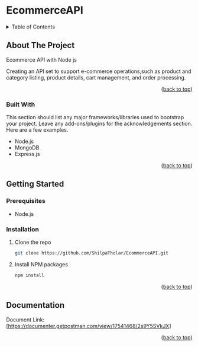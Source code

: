 # EcommerceAPI
<details>
  <summary>Table of Contents</summary>
  <ol>
    <li>
      <a href="#about-the-project">About The Project</a>
      <ul>
        <li><a href="#built-with">Built With</a></li>
      </ul>
    </li>
    <li>
      <a href="#getting-started">Getting Started</a>
      <ul>
        <li><a href="#prerequisites">Prerequisites</a></li>
        <li><a href="#installation">Installation</a></li>
        <li><a href="#documentation">Documentation</a></li>
      </ul>
    </li>
    
  </ol>
</details>

<!-- ABOUT THE PROJECT -->
## About The Project

Ecommerce API with Node js 

Creating an API set to support e-commerce operations,such as product and category listing, product
details, cart management, and order processing. 

<p align="right">(<a href="#readme-top">back to top</a>)</p>

### Built With

This section should list any major frameworks/libraries used to bootstrap your project. Leave any add-ons/plugins for the acknowledgements section. Here are a few examples.

* Node.js
* MongoDB
* Express.js


<p align="right">(<a href="#readme-top">back to top</a>)</p>

<!-- GETTING STARTED -->
## Getting Started

### Prerequisites

* Node.js

### Installation


1. Clone the repo
   ```sh
   git clone https://github.com/ShilpaTholar/EcommerceAPI.git
   ```
2. Install NPM packages
   ```sh
   npm install
   ```
 
<p align="right">(<a href="#readme-top">back to top</a>)</p>

## Documentation

Document Link: [https://documenter.getpostman.com/view/17541468/2s9Y5SVkJX]

<p align="right">(<a href="#readme-top">back to top</a>)</p>




